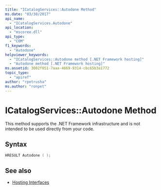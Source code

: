 ```yaml
---
title: "ICatalogServices::Autodone Method"
ms.date: "03/30/2017"
api_name: 
  - "ICatalogServices.Autodone"
api_location: 
  - "mscoree.dll"
api_type: 
  - "COM"
f1_keywords: 
  - "Autodone"
helpviewer_keywords: 
  - "ICatalogServices::Autodone method [.NET Framework hosting]"
  - "Autodone method [.NET Framework hosting]"
ms.assetid: 3002f051-7aaa-4669-9314-cbc65b3a1772
topic_type: 
  - "apiref"
author: "rpetrusha"
ms.author: "ronpet"
---
```

# ICatalogServices::Autodone Method
This method supports the .NET Framework infrastructure and is not intended to be used directly from your code.  
  
## Syntax  
  
```cpp  
HRESULT Autodone ( );  
```  
  
## See also

- [Hosting Interfaces](../../../../docs/framework/unmanaged-api/hosting/hosting-interfaces.md)
